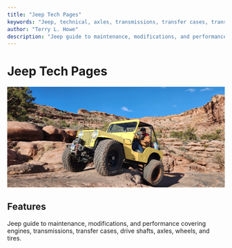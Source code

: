 ```yaml
---
title: "Jeep Tech Pages"
keywords: "Jeep, technical, axles, transmissions, transfer cases, transfer cases, engines, suspension, winches"
author: "Terry L. Howe"
description: "Jeep guide to maintenance, modifications, and performance covering engines, transmissions, transfer cases, drive shafts, axles, wheels, and tires."
---
```

# Jeep Tech Pages

![Blanca](/img/20230405_090701.jpg)   

## Features

Jeep guide to maintenance, modifications, and performance covering engines, transmissions, transfer cases, drive shafts, axles, wheels, and tires.